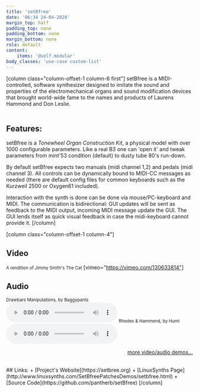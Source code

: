 ```yaml
---
title: 'setBfree'
date: '06:34 24-04-2020'
margin_top: half
padding_top: none
padding_bottom: none
margin_bottom: none
role: default
content:
    items: '@self.modular'
body_classes: 'use-case custom-list'
---
```

[column class="column-offset-1 column-6 first"]
setBfree is a MIDI-controlled, software synthesizer designed to imitate the sound and properties of the electromechanical organs and sound modification devices that brought world-wide fame to the names and products of Laurens Hammond and Don Leslie.
<br>
<br>

## Features:
setBfree is a _Tonewheel Organ Construction Kit_, a physical model with over 1000 configurable parameters. Like a real B3 one can 'open it' and tweak parameters from mint'53 condition (default) to dusty tube 80's run-down.

By default setBfree expects two manuals (midi channel 1,2) and pedals (midi channel 3). All controls can be dynamically bound to MIDI-CC messages as needed (there are default config files for common keyboards such as the Kurzweil 2500 or Oxygen61 included).

Interaction with the synth is done can be done via mouse/PC-keyboard and MIDI. The communication is bidirectional: GUI updates will be sent as feedback to the MIDI output, incoming MIDI message update the GUI. The GUI lends itself as quick visual feedback in case the midi-keyboard cannot provide it. 
[/column]

[column class="column-offset-1 column-4"]
## Video
<small>A rendition of Jimmy Smith's The Cat</small>
[vimeo="https://vimeo.com/130633814"]
<br>

## Audio
<small>Drawbars Manipulations, by Baggypants</small>
![Hammond Drawbars Manipulations, by Baggypants (setBfree)](setBfreeDrawbarsManipulationByBaggypants.mp3)
<small>Rhodes & Hammond, by Humi</small>
![Rhodes & Hammond, by Humi](RhodesHammondByHumi.mp3)
<br>
<p align="right">
 <a href="https://wiki.zynthian.org/index.php/Zynthian_Sound_Demos" target="_blank">more video/audio demos...</a>
</p>
<br>
## Links:
+ [Project's Website](https://setbree.org)
+ [LinuxSynths Page](http://www.linuxsynths.com/SetBfreePatchesDemos/setbfree.html)
+ [Source Code](https://github.com/pantherb/setBfree)
[/column]

